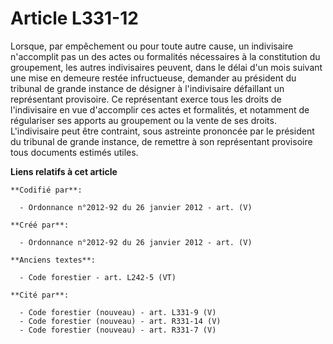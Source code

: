 # Article L331-12

Lorsque, par empêchement ou pour toute autre cause, un indivisaire n'accomplit pas un des actes ou formalités nécessaires à
la constitution du groupement, les autres indivisaires peuvent, dans le délai d'un mois suivant une mise en demeure restée
infructueuse, demander au président du tribunal de grande instance de désigner à l'indivisaire défaillant un représentant
provisoire. Ce représentant exerce tous les droits de l'indivisaire en vue d'accomplir ces actes et formalités, et notamment
de régulariser ses apports au groupement ou la vente de ses droits. L'indivisaire peut être contraint, sous astreinte
prononcée par le président du tribunal de grande instance, de remettre à son représentant provisoire tous documents estimés
utiles.

**Liens relatifs à cet article**

	**Codifié par**:

	  - Ordonnance n°2012-92 du 26 janvier 2012 - art. (V)

	**Créé par**:

	  - Ordonnance n°2012-92 du 26 janvier 2012 - art. (V)

	**Anciens textes**:

	  - Code forestier - art. L242-5 (VT)

	**Cité par**:

	  - Code forestier (nouveau) - art. L331-9 (V)
	  - Code forestier (nouveau) - art. R331-14 (V)
	  - Code forestier (nouveau) - art. R331-7 (V)
